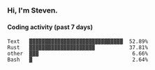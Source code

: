 ### Hi, I'm Steven.

#### Coding activity (past 7 days)
```
Text   ▓▓▓▓▓▓▓▓▓▓▓▓▓▓▓▓▓▓▓▓▓▓▓▓▓▓▓▓▓▓  52.89%
Rust   ▓▓▓▓▓▓▓▓▓▓▓▓▓▓▓▓▓▓▓▓▓           37.81%
other  ▓▓▓                              6.66%
Bash   ▓                                2.64%
```
